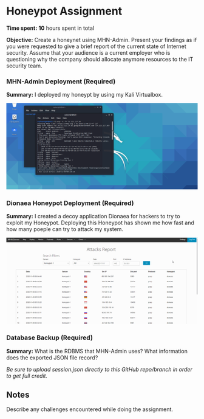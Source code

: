 # Honeypot Assignment

**Time spent:** **10** hours spent in total 

**Objective:** Create a honeynet using MHN-Admin. Present your findings as if you were requested to give a brief report of the current state of Internet security. Assume that your audience is a current employer who is questioning why the company should allocate anymore resources to the IT security team.

### MHN-Admin Deployment (Required)

**Summary:** 
I deployed my honeypt by using my Kali Virtualbox.

<img src="deployment.gif">

### Dionaea Honeypot Deployment (Required)

**Summary:**
I created a decoy application Dionaea for hackers to try to exploit my Honeypot. Deploying this Honeypot has shown me how fast and how many poeple can try to attack my system. 

<img src="dionaea.gif">

### Database Backup (Required) 

**Summary:** What is the RDBMS that MHN-Admin uses? What information does the exported JSON file record?

*Be sure to upload session.json directly to this GitHub repo/branch in order to get full credit.*



## Notes

Describe any challenges encountered while doing the assignment.
